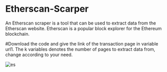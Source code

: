 # Etherscan-Scarper
 An Etherscan scraper is a tool that can be used to extract data from the Etherscan website. Etherscan is a popular block explorer for the Ethereum blockchain.

 #Download the code and give the link of the transaction page in variable url1. The k variables denotes the number of pages to extract data from, change according to your need.
 
![es](https://github.com/gourav00745/Etherscan-Scarper/assets/116454036/f0d28a0a-1068-477d-bc9f-d8992b7d0439)
